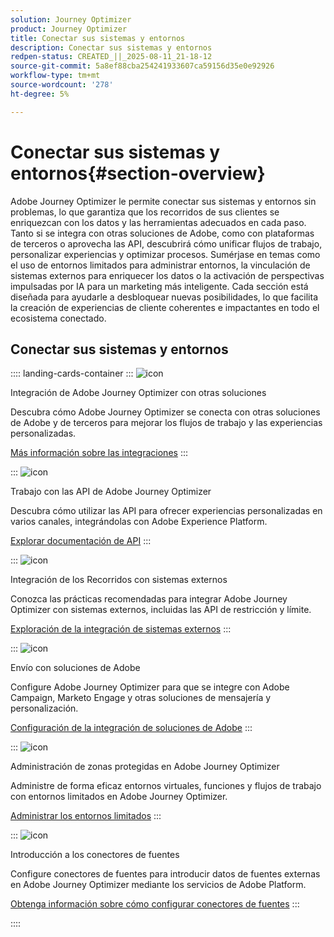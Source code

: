 ```yaml
---
solution: Journey Optimizer
product: Journey Optimizer
title: Conectar sus sistemas y entornos
description: Conectar sus sistemas y entornos
redpen-status: CREATED_||_2025-08-11_21-18-12
source-git-commit: 5a8ef88cba254241933607ca59156d35e0e92926
workflow-type: tm+mt
source-wordcount: '278'
ht-degree: 5%

---
```



# Conectar sus sistemas y entornos{#section-overview}

Adobe Journey Optimizer le permite conectar sus sistemas y entornos sin problemas, lo que garantiza que los recorridos de sus clientes se enriquezcan con los datos y las herramientas adecuados en cada paso. Tanto si se integra con otras soluciones de Adobe, como con plataformas de terceros o aprovecha las API, descubrirá cómo unificar flujos de trabajo, personalizar experiencias y optimizar procesos. Sumérjase en temas como el uso de entornos limitados para administrar entornos, la vinculación de sistemas externos para enriquecer los datos o la activación de perspectivas impulsadas por IA para un marketing más inteligente. Cada sección está diseñada para ayudarle a desbloquear nuevas posibilidades, lo que facilita la creación de experiencias de cliente coherentes e impactantes en todo el ecosistema conectado.

## Conectar sus sistemas y entornos

:::: landing-cards-container
:::
![icon](https://cdn.experienceleague.adobe.com/icons/puzzle-piece.svg)

Integración de Adobe Journey Optimizer con otras soluciones

Descubra cómo Adobe Journey Optimizer se conecta con otras soluciones de Adobe y de terceros para mejorar los flujos de trabajo y las experiencias personalizadas.

[Más información sobre las integraciones](../using/integrations/ajo-integrations.md)
:::

:::
![icon](https://cdn.experienceleague.adobe.com/icons/code-branch.svg)

Trabajo con las API de Adobe Journey Optimizer

Descubra cómo utilizar las API para ofrecer experiencias personalizadas en varios canales, integrándolas con Adobe Experience Platform.

[Explorar documentación de API](../using/configuration/ajo-apis.md)
:::

:::
![icon](https://cdn.experienceleague.adobe.com/icons/puzzle-piece.svg)

Integración de los Recorridos con sistemas externos

Conozca las prácticas recomendadas para integrar Adobe Journey Optimizer con sistemas externos, incluidas las API de restricción y límite.

[Exploración de la integración de sistemas externos](external-systems-landing-page.md)
:::

:::
![icon](https://cdn.experienceleague.adobe.com/icons/puzzle-piece.svg)

Envío con soluciones de Adobe

Configure Adobe Journey Optimizer para que se integre con Adobe Campaign, Marketo Engage y otras soluciones de mensajería y personalización.

[Configuración de la integración de soluciones de Adobe](adobe-solutions-landing-page.md)
:::

:::
![icon](https://cdn.experienceleague.adobe.com/icons/gear.svg)

Administración de zonas protegidas en Adobe Journey Optimizer

Administre de forma eficaz entornos virtuales, funciones y flujos de trabajo con entornos limitados en Adobe Journey Optimizer.

[Administrar los entornos limitados](sandbox-landing-page.md)
:::

:::
![icon](https://cdn.experienceleague.adobe.com/icons/circle-play.svg)

Introducción a los conectores de fuentes

Configure conectores de fuentes para introducir datos de fuentes externas en Adobe Journey Optimizer mediante los servicios de Adobe Platform.

[Obtenga información sobre cómo configurar conectores de fuentes](../using/start/get-started-sources.md)
:::

::::
